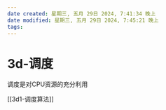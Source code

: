 ```yaml
---
date created: 星期三, 五月 29日 2024, 7:41:34 晚上
date modified: 星期三, 五月 29日 2024, 7:45:21 晚上
tags: 
---
```


# 3d-调度

调度是对CPU资源的充分利用

[[3d1-调度算法]]